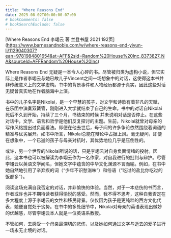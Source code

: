 ```yaml
---
title: "Where Reasons End"
date: 2025-08-02T00:00:00-07:00
# bookComments: false
# bookSearchExclude: false
---
```


[Where Reasons End 李翊云 著 兰登书屋 2021 192页] (https://www.barnesandnoble.com/w/where-reasons-end-yiyun-li/1129040307?ean=9781984801654&st=AFF&2sid=Random%20House%20Inc_8373827_NA&sourceId=AFFRandom%20House%20Inc)

Where Reasons End 无疑是一本令人心碎的书。尽管被归类为虚构小说，但它实际上是作者李翊云与她已故儿子Vincent之间一场想象中的对话，这使得这本书并非传统意义上的文学虚构。书中的背景事件和人物经历都源于真实，因此这些对话无疑曾真实地在作者脑海中上演。

书中的儿子名字是Nikolai，是一个早慧的孩子，对文学和诗歌有着非凡的天赋，在乐团中演奏双簧管，刚刚进入大学就结束了自己的生命。书中的对话自Nikolai死后不久到开始，持续了三个月，书结束的时候
并未说明对话是否停止。在这些对话中，文学、语言和哲学是他们反复探讨的主题。生前，Nikolai就曾对母亲的写作风格提出过负面看法。即便在他去世后，母子间的许多争论依然围绕着词语的精准与优劣展开。如书中所言，Nikolai总能在辩论中占据上风。毫无疑问，即便在想象中，一个已逝的孩子与母亲对抗时，其优势地位几乎是压倒性的。

或许，另一个世界的Nikolai所说的话，只是李翊云对自身负面情绪的投射。因此，这本书也可以被解读为李翊云作为一名作家，对自我进行的批判与辩护。尽管李翊云以英语文学闻名，但她文字中蕴含的中华文化渊源不言而喻。例如，在书中她自然地引用了辛弃疾的词（“少年不识愁滋味”）和俗语（“吃过的盐比你吃过的饭都多”）。

阅读这场充满自我否定的对话，并非愉快的体验。当然，对于一本悲伤的书而言，作者或许也并不期待读者获得愉悦的感受。然而，我不得不思考，这种自我否定在多大程度上源于李翊云的女性和移民背景。仅仅因为孩子是更纯粹的西方文化代表，她便自觉处于劣势。在书中的多处细节中，Nikolai对母亲的英语表现出微妙的优越感，尽管李翊云本人就是一位英语系教授。


不管如何，去感受一个母亲最深切的悲伤，以及她如何通过文字与逝去的爱子进行一场永无止境的对话。